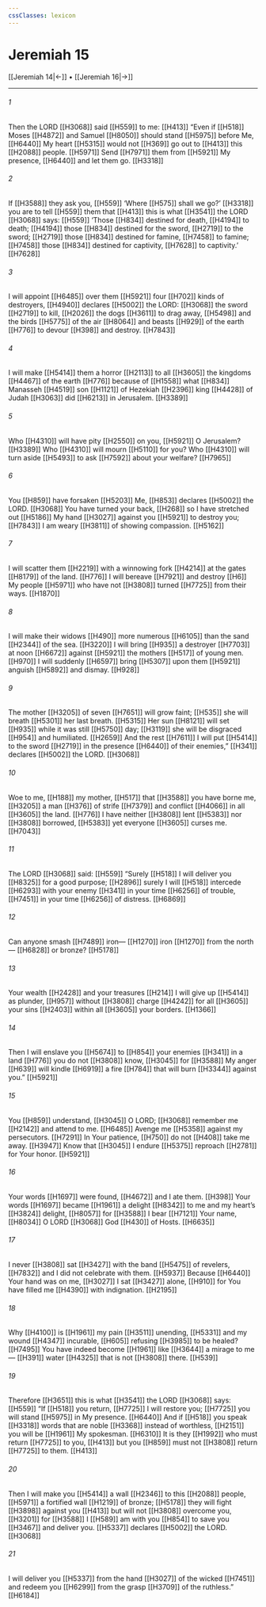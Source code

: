 ```yaml
---
cssClasses: lexicon
---
```


# Jeremiah 15

[[Jeremiah 14|←]] • [[Jeremiah 16|→]]

---

###### 1
Then the LORD [[H3068]] said [[H559]] to me: [[H413]] “Even if [[H518]] Moses [[H4872]] and Samuel [[H8050]] should stand [[H5975]] before Me, [[H6440]] My heart [[H5315]] would not [[H369]] go out to [[H413]] this [[H2088]] people. [[H5971]] Send [[H7971]] them from [[H5921]] My presence, [[H6440]] and let them go. [[H3318]]

###### 2
If [[H3588]] they ask you, [[H559]] ‘Where [[H575]] shall we go?’ [[H3318]] you are to tell [[H559]] them that [[H413]] this is what [[H3541]] the LORD [[H3068]] says: [[H559]] ‘Those [[H834]] destined for death, [[H4194]] to death; [[H4194]] those [[H834]] destined for the sword, [[H2719]] to the sword; [[H2719]] those [[H834]] destined for famine, [[H7458]] to famine; [[H7458]] those [[H834]] destined for captivity, [[H7628]] to captivity.’ [[H7628]]

###### 3
I will appoint [[H6485]] over them [[H5921]] four [[H702]] kinds of destroyers, [[H4940]] declares [[H5002]] the LORD: [[H3068]] the sword [[H2719]] to kill, [[H2026]] the dogs [[H3611]] to drag away, [[H5498]] and the birds [[H5775]] of the air [[H8064]] and beasts [[H929]] of the earth [[H776]] to devour [[H398]] and destroy. [[H7843]]

###### 4
I will make [[H5414]] them  a horror [[H2113]] to all [[H3605]] the kingdoms [[H4467]] of the earth [[H776]] because of [[H1558]] what [[H834]] Manasseh [[H4519]] son [[H1121]] of Hezekiah [[H2396]] king [[H4428]] of Judah [[H3063]] did [[H6213]] in Jerusalem. [[H3389]]

###### 5
Who [[H4310]] will have pity [[H2550]] on you, [[H5921]] O Jerusalem? [[H3389]] Who [[H4310]] will mourn [[H5110]] for you?  Who [[H4310]] will turn aside [[H5493]] to ask [[H7592]] about your welfare? [[H7965]]

###### 6
You [[H859]] have forsaken [[H5203]] Me, [[H853]] declares [[H5002]] the LORD. [[H3068]] You have turned your back, [[H268]] so I have stretched out [[H5186]] My hand [[H3027]] against you [[H5921]] to destroy you; [[H7843]] I am weary [[H3811]] of showing compassion. [[H5162]]

###### 7
I will scatter them [[H2219]] with a winnowing fork [[H4214]] at the gates [[H8179]] of the land. [[H776]] I will bereave [[H7921]] and destroy [[H6]] My people [[H5971]] who have not [[H3808]] turned [[H7725]] from their ways. [[H1870]]

###### 8
I will make their widows [[H490]] more numerous [[H6105]] than the sand [[H2344]] of the sea. [[H3220]] I will bring [[H935]] a destroyer [[H7703]] at noon [[H6672]] against [[H5921]] the mothers [[H517]] of young men. [[H970]] I will suddenly [[H6597]] bring [[H5307]] upon them [[H5921]] anguish [[H5892]] and dismay. [[H928]]

###### 9
The mother [[H3205]] of seven [[H7651]] will grow faint; [[H535]] she will breath [[H5301]] her last breath. [[H5315]] Her sun [[H8121]] will set [[H935]] while it was still [[H5750]] day; [[H3119]] she will be disgraced [[H954]] and humiliated. [[H2659]] And the rest [[H7611]] I will put [[H5414]] to the sword [[H2719]] in the presence [[H6440]] of their enemies,” [[H341]] declares [[H5002]] the LORD. [[H3068]]

###### 10
Woe to me, [[H188]] my mother, [[H517]] that [[H3588]] you have borne me, [[H3205]] a man [[H376]] of strife [[H7379]] and conflict [[H4066]] in all [[H3605]] the land. [[H776]] I have neither [[H3808]] lent [[H5383]] nor [[H3808]] borrowed, [[H5383]] yet everyone [[H3605]] curses me. [[H7043]]

###### 11
The LORD [[H3068]] said: [[H559]] “Surely [[H518]] I will deliver you [[H8325]] for a good purpose; [[H2896]] surely I will [[H518]] intercede [[H6293]] with your enemy [[H341]] in your time [[H6256]] of trouble, [[H7451]] in your time [[H6256]] of distress. [[H6869]]

###### 12
Can anyone smash [[H7489]] iron— [[H1270]] iron [[H1270]] from the north— [[H6828]] or bronze? [[H5178]]

###### 13
Your wealth [[H2428]] and your treasures [[H214]] I will give up [[H5414]] as plunder, [[H957]] without [[H3808]] charge [[H4242]] for all [[H3605]] your sins [[H2403]] within all [[H3605]] your borders. [[H1366]]

###### 14
Then I will enslave you [[H5674]] to [[H854]] your enemies [[H341]] in a land [[H776]] you do not [[H3808]] know, [[H3045]] for [[H3588]] My anger [[H639]] will kindle [[H6919]] a fire [[H784]] that will burn [[H3344]] against you.” [[H5921]]

###### 15
You [[H859]] understand, [[H3045]] O LORD; [[H3068]] remember me [[H2142]] and attend to me. [[H6485]] Avenge me [[H5358]] against  my persecutors. [[H7291]] In Your patience, [[H750]] do not [[H408]] take me away. [[H3947]] Know that [[H3045]] I endure [[H5375]] reproach [[H2781]] for Your honor. [[H5921]]

###### 16
Your words [[H1697]] were found, [[H4672]] and I ate them. [[H398]] Your words [[H1697]] became [[H1961]] a delight [[H8342]] to me  and my heart’s [[H3824]] delight, [[H8057]] for [[H3588]] I bear [[H7121]] Your name, [[H8034]] O LORD [[H3068]] God [[H430]] of Hosts. [[H6635]]

###### 17
I never [[H3808]] sat [[H3427]] with the band [[H5475]] of revelers, [[H7832]] and I did not celebrate with them. [[H5937]] Because [[H6440]] Your hand was on me, [[H3027]] I sat [[H3427]] alone, [[H910]] for You have filled me [[H4390]] with indignation. [[H2195]]

###### 18
Why [[H4100]] is [[H1961]] my pain [[H3511]] unending, [[H5331]] and my wound [[H4347]] incurable, [[H605]] refusing [[H3985]] to be healed? [[H7495]] You have indeed become [[H1961]] like [[H3644]] a mirage to me— [[H391]] water [[H4325]] that is not [[H3808]] there. [[H539]]

###### 19
Therefore [[H3651]] this is what [[H3541]] the LORD [[H3068]] says: [[H559]] “If [[H518]] you return, [[H7725]] I will restore you; [[H7725]] you will stand [[H5975]] in My presence. [[H6440]] And if [[H518]] you speak [[H3318]] words that are noble [[H3368]] instead of worthless, [[H2151]] you will be [[H1961]] My spokesman. [[H6310]] It is they [[H1992]] who must return [[H7725]] to you, [[H413]] but you [[H859]] must not [[H3808]] return [[H7725]] to them. [[H413]]

###### 20
Then I will make you [[H5414]] a wall [[H2346]] to this [[H2088]] people, [[H5971]] a fortified wall [[H1219]] of bronze; [[H5178]] they will fight [[H3898]] against you [[H413]] but will not [[H3808]] overcome you, [[H3201]] for [[H3588]] I [[H589]] am with you [[H854]] to save you [[H3467]] and deliver you. [[H5337]] declares [[H5002]] the LORD. [[H3068]]

###### 21
I will deliver you [[H5337]] from the hand [[H3027]] of the wicked [[H7451]] and redeem you [[H6299]] from the grasp [[H3709]] of the ruthless.” [[H6184]]

